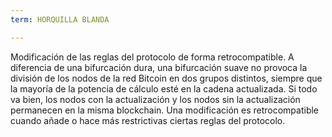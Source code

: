 ```yaml
---
term: HORQUILLA BLANDA

---
```

Modificación de las reglas del protocolo de forma retrocompatible. A diferencia de una bifurcación dura, una bifurcación suave no provoca la división de los nodos de la red Bitcoin en dos grupos distintos, siempre que la mayoría de la potencia de cálculo esté en la cadena actualizada. Si todo va bien, los nodos con la actualización y los nodos sin la actualización permanecen en la misma blockchain. Una modificación es retrocompatible cuando añade o hace más restrictivas ciertas reglas del protocolo.